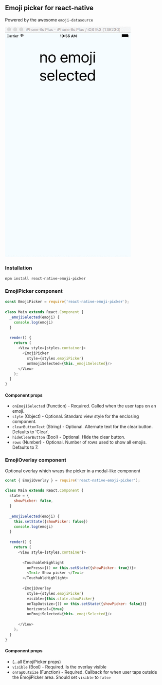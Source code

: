 ## Emoji picker for react-native
Powered by the awesome `emoji-datasource`

![AnimatedExample](animated-example.gif)

### Installation
```bash
npm install react-native-emoji-picker
```

### EmojiPicker component
```javascript
const EmojiPicker = require('react-native-emoji-picker');

class Main extends React.Component {
  _emojiSelected(emoji) {
    console.log(emoji)
  }

  render() {
    return (
      <View style={styles.container}>
        <EmojiPicker 
          style={styles.emojiPicker} 
          onEmojiSelected={this._emojiSelected}/>
      </View>
    );
  }
}

```

#### Component props
- `onEmojiSelected` (Function) - Required. Called when the user taps on an emoji.
- `style` (Object) - Optional. Standard view style for the enclosing component.
- `clearButtonText` (String) - Optional. Alternate text for the clear button. Defaults to 'Clear'.
- `hideClearButton` (Bool) - Optional. Hide the clear button. 
- `rows` (Number) - Optional. Number of rows used to show all emojis. Defaults to 7.

### EmojiOverlay component
Optional overlay which wraps the picker in a modal-like component 

```javascript
const { EmojiOverlay } = require('react-native-emoji-picker');

class Main extends React.Component {
  state = {
    showPicker: false,
  }

  _emojiSelected(emoji) {
    this.setState({showPicker: false})
    console.log(emoji)
  }

  render() {
    return (
      <View style={styles.container}>

        <TouchableHighlight
          onPress={() => this.setState({showPicker: true})}>
          <Text> Show picker </Text>
        </TouchableHighlight>

        <EmojiOverlay 
          style={styles.emojiPicker} 
          visible={this.state.showPicker}
          onTapOutsize={() => this.setState({showPicker: false})}
          horizontal={true}
          onEmojiSelected={this._emojiSelected}/>

      </View>
    );
  }
}

```

#### Component props
- (...all EmojiPicker props)
- `visible` (Bool) - Required. Is the overlay visible
- `onTapOutsize` (Function) - Required. Callback for when user taps outside the EmojiPicker area. Should set `visible` to `false`
